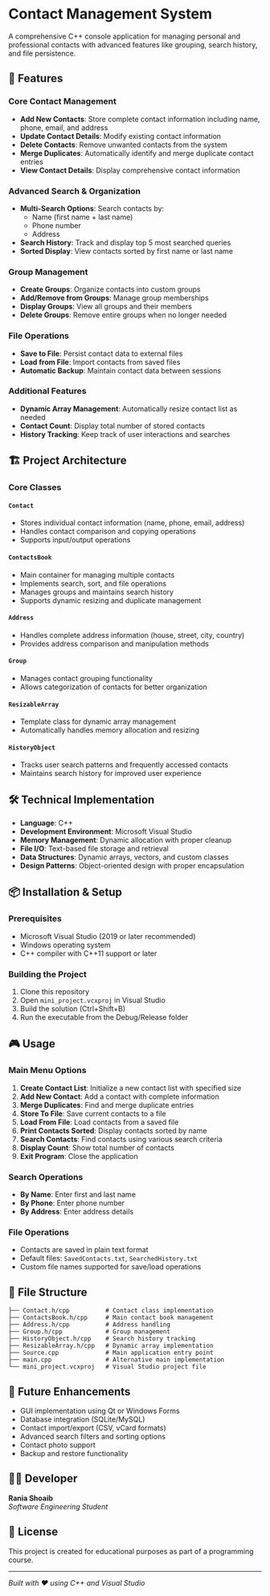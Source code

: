# Contact Management System

A comprehensive C++ console application for managing personal and professional contacts with advanced features like grouping, search history, and file persistence.

## 🚀 Features

### Core Contact Management
- **Add New Contacts**: Store complete contact information including name, phone, email, and address
- **Update Contact Details**: Modify existing contact information
- **Delete Contacts**: Remove unwanted contacts from the system
- **Merge Duplicates**: Automatically identify and merge duplicate contact entries
- **View Contact Details**: Display comprehensive contact information

### Advanced Search & Organization
- **Multi-Search Options**: Search contacts by:
  - Name (first name + last name)
  - Phone number
  - Address
- **Search History**: Track and display top 5 most searched queries
- **Sorted Display**: View contacts sorted by first name or last name

### Group Management
- **Create Groups**: Organize contacts into custom groups
- **Add/Remove from Groups**: Manage group memberships
- **Display Groups**: View all groups and their members
- **Delete Groups**: Remove entire groups when no longer needed

### File Operations
- **Save to File**: Persist contact data to external files
- **Load from File**: Import contacts from saved files
- **Automatic Backup**: Maintain contact data between sessions

### Additional Features
- **Dynamic Array Management**: Automatically resize contact list as needed
- **Contact Count**: Display total number of stored contacts
- **History Tracking**: Keep track of user interactions and searches

## 🏗️ Project Architecture

### Core Classes

#### `Contact`
- Stores individual contact information (name, phone, email, address)
- Handles contact comparison and copying operations
- Supports input/output operations

#### `ContactsBook` 
- Main container for managing multiple contacts
- Implements search, sort, and file operations
- Manages groups and maintains search history
- Supports dynamic resizing and duplicate management

#### `Address`
- Handles complete address information (house, street, city, country)
- Provides address comparison and manipulation methods

#### `Group`
- Manages contact grouping functionality
- Allows categorization of contacts for better organization

#### `ResizableArray`
- Template class for dynamic array management
- Automatically handles memory allocation and resizing

#### `HistoryObject`
- Tracks user search patterns and frequently accessed contacts
- Maintains search history for improved user experience

## 🛠️ Technical Implementation

- **Language**: C++
- **Development Environment**: Microsoft Visual Studio
- **Memory Management**: Dynamic allocation with proper cleanup
- **File I/O**: Text-based file storage and retrieval
- **Data Structures**: Dynamic arrays, vectors, and custom classes
- **Design Patterns**: Object-oriented design with proper encapsulation

## 📦 Installation & Setup

### Prerequisites
- Microsoft Visual Studio (2019 or later recommended)
- Windows operating system
- C++ compiler with C++11 support or later

### Building the Project
1. Clone this repository
2. Open `mini_project.vcxproj` in Visual Studio
3. Build the solution (Ctrl+Shift+B)
4. Run the executable from the Debug/Release folder

## 🎮 Usage

### Main Menu Options
1. **Create Contact List**: Initialize a new contact list with specified size
2. **Add New Contact**: Add a contact with complete information
3. **Merge Duplicates**: Find and merge duplicate entries
4. **Store To File**: Save current contacts to a file
5. **Load From File**: Load contacts from a saved file
6. **Print Contacts Sorted**: Display contacts sorted by name
7. **Search Contacts**: Find contacts using various search criteria
8. **Display Count**: Show total number of contacts
9. **Exit Program**: Close the application

### Search Operations
- **By Name**: Enter first and last name
- **By Phone**: Enter phone number
- **By Address**: Enter address details

### File Operations
- Contacts are saved in plain text format
- Default files: `SavedContacts.txt`, `SearchedHistory.txt`
- Custom file names supported for save/load operations

## 📁 File Structure
```
├── Contact.h/cpp          # Contact class implementation
├── ContactsBook.h/cpp     # Main contact book management
├── Address.h/cpp          # Address handling
├── Group.h/cpp            # Group management
├── HistoryObject.h/cpp    # Search history tracking
├── ResizableArray.h/cpp   # Dynamic array implementation
├── Source.cpp             # Main application entry point
├── main.cpp               # Alternative main implementation
└── mini_project.vcxproj   # Visual Studio project file
```

## 🔮 Future Enhancements
- GUI implementation using Qt or Windows Forms
- Database integration (SQLite/MySQL)
- Contact import/export (CSV, vCard formats)
- Advanced search filters and sorting options
- Contact photo support
- Backup and restore functionality

## 👨‍💻 Developer
**Rania Shoaib**  
*Software Engineering Student*

## 📝 License
This project is created for educational purposes as part of a programming course.

---
*Built with ❤️ using C++ and Visual Studio*
